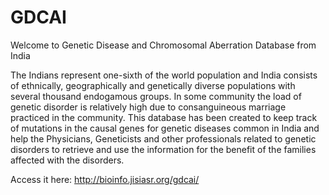 # GDCAI
Welcome to Genetic Disease and Chromosomal Aberration Database from India

The Indians represent one-sixth of the world population and India consists of ethnically, geographically and genetically diverse 
populations with several thousand endogamous groups. In some community the load of genetic disorder is relatively high due to 
consanguineous marriage practiced in the community. This database has been created to keep track of mutations in the causal genes for 
genetic diseases common in India and help the Physicians, Geneticists and other professionals related to genetic disorders to 
retrieve and use the information for the benefit of the families affected with the disorders. 

Access it here: http://bioinfo.jisiasr.org/gdcai/
